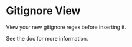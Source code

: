 # Gitignore View

View your new gitignore regex before inserting it.

See the doc for more information.
